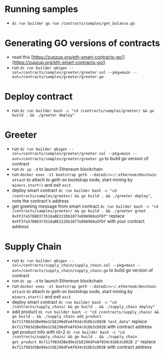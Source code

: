 # Running samples

- `dc run builder go run /contracts/samples/get_balance.go`

# Generating GO versions of contracts

- read this [https://zupzup.org/eth-smart-contracts-go/](https://zupzup.org/eth-smart-contracts-go/)
- run `dc run builder abigen --sol=/contracts/samples/greeter/greeter.sol --pkg=main --out=/contracts/samples/greeter/greeter.go`

# Deploy contract
- run `dc run builder bash -c "cd /contracts/samples/greeter/ && go build . && ./greeter deploy"`

# Greeter
- run `dc run builder abigen --sol=/contracts/samples/greeter/greeter.sol --pkg=main --out=/contracts/samples/greeter/greeter.go` to build go version of contract
- run `dc up -d` to launch Ethereum blockchain
- run `docker exec -it bootstrap geth --datadir=~/.ethereum/devchain attach` to attach to geth on bootstrap node, start mining by `miners.start()` and exit `exit`
- deploy smart contract `dc run builder bash -c "cd /contracts/samples/greeter/ && go build . && ./greeter deploy"`, note the contract's address
- get greeting message from smart contract `dc run builder bash -c "cd /contracts/samples/greeter/ && go build . && ./greeter greet 0xFF37a57B8D373518aBE222Db1077eD9A968a5FDf"` replace `0xFF37a57B8D373518aBE222Db1077eD9A968a5FDf` with your contract address

# Supply Chain
- run `dc run builder abigen --sol=/contracts/supply_chain/supply_chain.sol --pkg=main --out=/contracts/supply_chain/supply_chain.go` to build go version of contract
- run `dc up -d` to launch Ethereum blockchain
- run `docker exec -it bootstrap geth --datadir=~/.ethereum/devchain attach` to attach to geth on bootstrap node, start mining by `miners.start()` and exit `exit`
- deploy smart contract `dc run builder bash -c "cd /contracts/supply_chain/ && go build . && ./supply_chain deploy"`
- add product `dc run builder bash -c "cd /contracts/supply_chain/ && go build . && ./supply_chain add_product 0x7117983d3Be99e1CbE296dFeAf034c91Db3cD02B test_data"` replace `0x7117983d3Be99e1CbE296dFeAf034c91Db3cD02B` with contract address
- get product info with id=2 `dc run builder bash -c "cd /contracts/supply_chain/ && go build . && ./supply_chain get_product 0x7117983d3Be99e1CbE296dFeAf034c91Db3cD02B 2"` replace `0x7117983d3Be99e1CbE296dFeAf034c91Db3cD02B` with contract address
